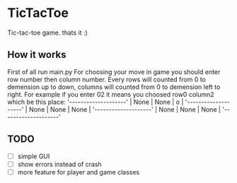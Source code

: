 # TicTacToe
Tic-tac-toe game. thats it :)

## How it works
First of all run main.py
For choosing your move in game you should enter row number then column number. Every rows will counted from 0 to demension up to down, columns will counted from 0 to demension left to right. For example if you enter 02 it means you choosed row0 column2 which be this place:
'--------------------'
| None | None |   o  |
'--------------------'
| None | None | None |
'--------------------'
| None | None | None |
'--------------------'


## TODO
- [ ] simple GUI 
- [ ] show errors instead of crash
- [ ] more feature for player and game classes